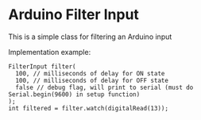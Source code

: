 # Arduino Filter Input

This is a simple class for filtering an Arduino input

Implementation example:
```
FilterInput filter(
  100, // milliseconds of delay for ON state
  100, // milliseconds of delay for OFF state
  false // debug flag, will print to serial (must do Serial.begin(9600) in setup function)
);
int filtered = filter.watch(digitalRead(13));
```

